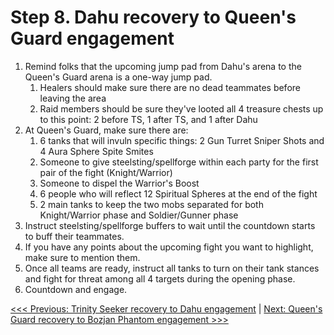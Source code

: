 # Step 8. Dahu recovery to Queen's Guard engagement

1. Remind folks that the upcoming jump pad from Dahu's arena to the Queen's Guard arena is a one-way jump pad.
	1. Healers should make sure there are no dead teammates before leaving the area
	2. Raid members should be sure they've looted all 4 treasure chests up to this point: 2 before TS, 1 after TS, and 1 after Dahu
2. At Queen's Guard, make sure there are:
	1. 6 tanks that will invuln specific things: 2 Gun Turret Sniper Shots and 4 Aura Sphere Spite Smites
	2. Someone to give steelsting/spellforge within each party for the first pair of the fight (Knight/Warrior)
	3. Someone to dispel the Warrior's Boost
	4. 6 people who will reflect 12 Spiritual Spheres at the end of the fight
	5. 2 main tanks to keep the two mobs separated for both Knight/Warrior phase and Soldier/Gunner phase
3. Instruct steelsting/spellforge buffers to wait until the countdown starts to buff their teammates.
4. If you have any points about the upcoming fight you want to highlight, make sure to mention them.
3. Once all teams are ready, instruct all tanks to turn on their tank stances and fight for threat among all 4 targets during the opening phase.
4. Countdown and engage.

[<<< Previous: Trinity Seeker recovery to Dahu engagement](07-ts-to-dahu.md) | [Next: Queen's Guard recovery to Bozjan Phantom engagement >>>](09-qg-to-phantom.md)